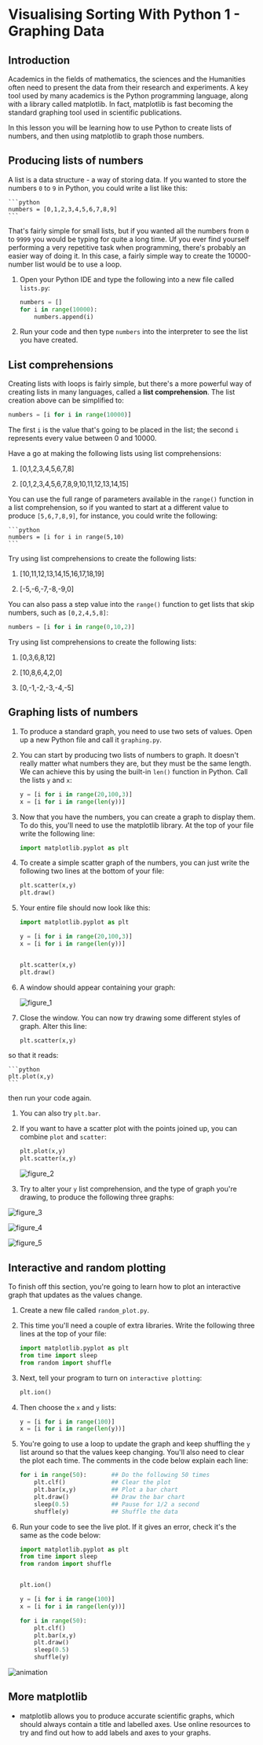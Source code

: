 # Visualising Sorting With Python 1 - Graphing Data

## Introduction

Academics in the fields of mathematics, the sciences and the Humanities often need to present the data from their research and experiments. A key tool used by many academics is the Python programming language, along with a library called matplotlib. In fact, matplotlib is fast becoming the standard graphing tool used in scientific publications.

In this lesson you will be learning how to use Python to create lists of numbers, and then using matplotlib to graph those numbers.

## Producing lists of numbers

A list is a data structure - a way of storing data. If you wanted to store the numbers `0` to `9` in Python, you could write a list like this:

	```python
	numbers = [0,1,2,3,4,5,6,7,8,9]
	```

That's fairly simple for small lists, but if you wanted all the numbers from `0` to `9999` you would be typing for quite a long time. Uf you ever find yourself performing a very repetitive task when programming, there's probably an easier way of doing it. In this case, a fairly simple way to create the 10000-number list would be to use a loop.

1. Open your Python IDE and type the following into a new file called `lists.py`:

	```python
	numbers = []
	for i in range(10000):
		numbers.append(i)
	```

1. Run your code and then type `numbers` into the interpreter to see the list you have created.

## List comprehensions

Creating lists with loops is fairly simple, but there's a more powerful way of creating lists in many languages, called a **list comprehension**. The list creation above can be simplified to:

```python
numbers = [i for i in range(10000)]
```

The first `i` is the value that's going to be placed in the list; the second `i` represents every value between 0 and 10000.

Have a go at making the following lists using list comprehensions:

1. [0,1,2,3,4,5,6,7,8]

1. [0,1,2,3,4,5,6,7,8,9,10,11,12,13,14,15]

You can use the full range of parameters available in the `range()` function in a list comprehension, so if you wanted to start at a different value to produce `[5,6,7,8,9]`, for instance, you could write the following:

	```python
	numbers = [i for i in range(5,10)
	```

Try using list comprehensions to create the following lists:

1. [10,11,12,13,14,15,16,17,18,19]

1. [-5,-6,-7,-8,-9,0]

You can also pass a step value into the `range()` function to get lists that skip numbers, such as `[0,2,4,5,8]`:

```python
numbers = [i for i in range(0,10,2)]
```

Try using list comprehensions to create the following lists:

1. [0,3,6,8,12]

1. [10,8,6,4,2,0]

1. [0,-1,-2,-3,-4,-5]

## Graphing lists of numbers

1. To produce a standard graph, you need to use two sets of values. Open up a new Python file and call it `graphing.py`.

1. You can start by producing two lists of numbers to graph. It doesn't really matter what numbers they are, but they must be the same length. We can achieve this by using the built-in `len()` function in Python. Call the lists `y` and `x`:

	```python
	y = [i for i in range(20,100,3)]
	x = [i for i in range(len(y))]
	```

1. Now that you have the numbers, you can create a graph to display them. To do this, you'll need to use the matplotlib library. At the top of your file write the following line:

	```python
	import matplotlib.pyplot as plt
	```

1. To create a simple scatter graph of the numbers, you can just write the following two lines at the bottom of your file:

	```python
	plt.scatter(x,y)
	plt.draw()
	```

1. Your entire file should now look like this:

	```python
	import matplotlib.pyplot as plt

	y = [i for i in range(20,100,3)]
	x = [i for i in range(len(y))]


	plt.scatter(x,y)
	plt.draw()
	```

1. A window should appear containing your graph:

	![figure_1](images/figure_1.png)

1. Close the window. You can now try drawing some different styles of graph. Alter this line:

	```python
	plt.scatter(x,y)
	```

so that it reads:

	```python
	plt.plot(x,y)
	```

then run your code again.

1. You can also try `plt.bar`.

2. If you want to have a scatter plot with the points joined up, you can combine `plot` and `scatter`:

	```python
	plt.plot(x,y)
	plt.scatter(x,y)
	```

	![figure_2](images/figure_2.png)

1. Try to alter your `y` list comprehension, and the type of graph you're drawing, to produce the following three graphs:

![figure_3](images/figure_3.png)

![figure_4](images/figure_4.png)

![figure_5](images/figure_5.png)

## Interactive and random plotting

To finish off this section, you're going to learn how to plot an interactive graph that updates as the values change.

1. Create a new file called `random_plot.py`.

1. This time you'll need a couple of extra libraries. Write the following three lines at the top of your file:

	```python
	import matplotlib.pyplot as plt
	from time import sleep
	from random import shuffle
	```

1. Next, tell your program to turn on `interactive plotting`:

	```python
	plt.ion()
	```

1. Then choose the `x` and `y` lists:

	```python
	y = [i for i in range(100)]
	x = [i for i in range(len(y))]
	```

1. You're going to use a loop to update the graph and keep shuffling the `y` list around so that the values keep changing. You'll also need to clear the plot each time. The comments in the code below explain each line:

   ```python
   for i in range(50):       ## Do the following 50 times
	   plt.clf()             ## Clear the plot
	   plt.bar(x,y)          ## Plot a bar chart
	   plt.draw()            ## Draw the bar chart
	   sleep(0.5)            ## Pause for 1/2 a second
	   shuffle(y)            ## Shuffle the data

   ```

1. Run your code to see the live plot. If it gives an error, check it's the same as the code below:

	```python
	import matplotlib.pyplot as plt
	from time import sleep
	from random import shuffle


	plt.ion()

	y = [i for i in range(100)]
	x = [i for i in range(len(y))]

	for i in range(50):
		plt.clf()
		plt.bar(x,y)
		plt.draw()
		sleep(0.5)
		shuffle(y)
	```

![animation](images/anim.gif)

## More matplotlib

- matplotlib allows you to produce accurate scientific graphs, which should always contain a title and labelled axes. Use online resources to try and find out how to add labels and axes to your graphs.
